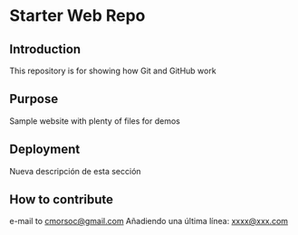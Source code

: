 # Starter Web Repo

## Introduction

This repository is for showing how Git and GitHub work

## Purpose

Sample website with plenty of files for demos

## Deployment

Nueva descripción de esta sección

## How to contribute

e-mail to cmorsoc@gmail.com
Añadiendo una última línea: xxxx@xxx.com
